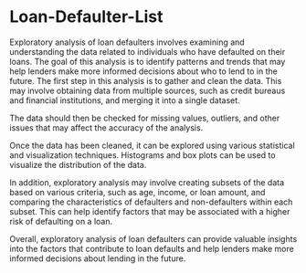 # Loan-Defaulter-List

Exploratory analysis of loan defaulters involves examining and understanding the data related to
individuals who have defaulted on their loans. The goal of this analysis is to identify patterns and
trends that may help lenders make more informed decisions about who to lend to in the future.
The first step in this analysis is to gather and clean the data. This may involve obtaining data from
multiple sources, such as credit bureaus and financial institutions, and merging it into a single dataset.

The data should then be checked for missing values, outliers, and other issues that may affect the
accuracy of the analysis.

Once the data has been cleaned, it can be explored using various statistical and visualization
techniques. Histograms and box plots can be used to visualize the distribution of the data.

In addition, exploratory analysis may involve creating subsets of the data based on various criteria,
such as age, income, or loan amount, and comparing the characteristics of defaulters and non-defaulters
within each subset. This can help identify factors that may be associated with a higher risk of defaulting
on a loan. 

Overall, exploratory analysis of loan defaulters can provide valuable insights into the factors
that contribute to loan defaults and help lenders make more informed decisions about lending in the
future.

